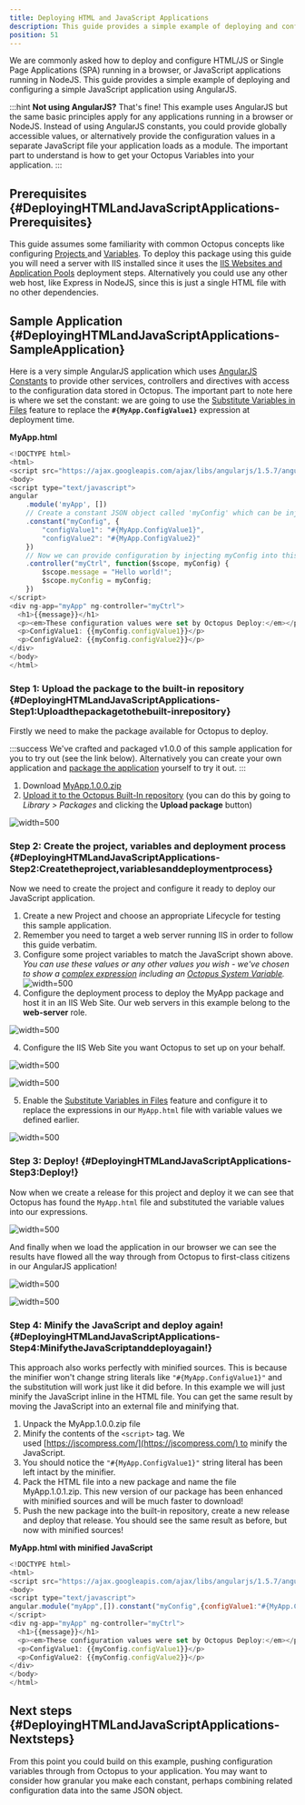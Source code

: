 ```yaml
---
title: Deploying HTML and JavaScript Applications
description: This guide provides a simple example of deploying and configuring a simple javascript application built using AngularJS.
position: 51
---
```


We are commonly asked how to deploy and configure HTML/JS or Single Page Applications (SPA) running in a browser, or JavaScript applications running in NodeJS. This guide provides a simple example of deploying and configuring a simple JavaScript application using AngularJS.

:::hint
**Not using AngularJS?**
That's fine! This example uses AngularJS but the same basic principles apply for any applications running in a browser or NodeJS. Instead of using AngularJS constants, you could provide globally accessible values, or alternatively provide the configuration values in a separate JavaScript file your application loads as a module. The important part to understand is how to get your Octopus Variables into your application.
:::

## Prerequisites {#DeployingHTMLandJavaScriptApplications-Prerequisites}

This guide assumes some familiarity with common Octopus concepts like configuring [Projects ](/docs/deployment-process/projects/index.md)and [Variables](/docs/deployment-process/variables/index.md). To deploy this package using this guide you will need a server with IIS installed since it uses the [IIS Websites and Application Pools](/docs/deployment-examples/iis-websites-and-application-pools.md) deployment steps. Alternatively you could use any other web host, like Express in NodeJS, since this is just a single HTML file with no other dependencies.

## Sample Application {#DeployingHTMLandJavaScriptApplications-SampleApplication}

Here is a very simple AngularJS application which uses [AngularJS Constants](https://docs.angularjs.org/api/auto/service/$provide#constant) to provide other services, controllers and directives with access to the configuration data stored in Octopus. The important part to note here is where we set the constant: we are going to use the [Substitute Variables in Files](/docs/deployment-process/configuration-features/substitute-variables-in-files.md) feature to replace the **`#{MyApp.ConfigValue1}`** expression at deployment time.

**MyApp.html**

```js
<!DOCTYPE html>
<html>
<script src="https://ajax.googleapis.com/ajax/libs/angularjs/1.5.7/angular.min.js"></script>
<body>
<script type="text/javascript">
angular
    .module('myApp', [])
	// Create a constant JSON object called 'myConfig' which can be injected
    .constant("myConfig", {
        "configValue1": "#{MyApp.ConfigValue1}",
        "configValue2": "#{MyApp.ConfigValue2}"
    })
    // Now we can provide configuration by injecting myConfig into this controller
    .controller("myCtrl", function($scope, myConfig) {
		$scope.message = "Hello world!";
		$scope.myConfig = myConfig;
    })
</script>
<div ng-app="myApp" ng-controller="myCtrl">
  <h1>{{message}}</h1>
  <p><em>These configuration values were set by Octopus Deploy:</em></p>
  <p>ConfigValue1: {{myConfig.configValue1}}</p>
  <p>ConfigValue2: {{myConfig.configValue2}}</p>
</div>
</body>
</html>
```

### Step 1: Upload the package to the built-in repository {#DeployingHTMLandJavaScriptApplications-Step1:Uploadthepackagetothebuilt-inrepository}

Firstly we need to make the package available for Octopus to deploy.

:::success
We've crafted and packaged v1.0.0 of this sample application for you to try out (see the link below). Alternatively you can create your own application and [package the application](/docs/packaging-applications/index.md) yourself to try it out.
:::

1. Download [MyApp.1.0.0.zip](/docs/attachments/myapp.1.0.0.zip)
2. [Upload it to the Octopus Built-In repository](/docs/packaging-applications/package-repositories/pushing-packages-to-the-built-in-repository.md) (you can do this by going to *Library > Packages* and clicking the **Upload package** button)

![](/docs/images/5672397/5866205.png "width=500")

### Step 2: Create the project, variables and deployment process {#DeployingHTMLandJavaScriptApplications-Step2:Createtheproject,variablesanddeploymentprocess}

Now we need to create the project and configure it ready to deploy our JavaScript application.

1. Create a new Project and choose an appropriate Lifecycle for testing this sample application.
 1. Remember you need to target a web server running IIS in order to follow this guide verbatim.
2. Configure some project variables to match the JavaScript shown above. *You can use these values or any other values you wish - we've chosen to show a [complex expression](/docs/deployment-process/variables/binding-syntax.md) including an [Octopus System Variable](/docs/deployment-process/variables/system-variables.md).*
![](/docs/images/5672397/5866206.png "width=500")
3. Configure the deployment process to deploy the MyApp package and host it in an IIS Web Site. Our web servers in this example belong to the **web-server** role.

![](/docs/images/5672397/5866207.png "width=500")

4. Configure the IIS Web Site you want Octopus to set up on your behalf.

![](/docs/images/5672397/5866208.png "width=500")

![](/docs/images/5672397/5866209.png "width=500")

5. Enable the [Substitute Variables in Files](/docs/deployment-process/configuration-features/substitute-variables-in-files.md) feature and configure it to replace the expressions in our `MyApp.html` file with variable values we defined earlier.

![](/docs/images/5672397/5866210.png "width=500")

### Step 3: Deploy! {#DeployingHTMLandJavaScriptApplications-Step3:Deploy!}

Now when we create a release for this project and deploy it we can see that Octopus has found the `MyApp.html` file and substituted the variable values into our expressions.

![](/docs/images/5672397/5866212.png "width=500")

And finally when we load the application in our browser we can see the results have flowed all the way through from Octopus to first-class citizens in our AngularJS application!

![](/docs/images/5672397/5866206.png "width=500")

![](/docs/images/5672397/5866211.png "width=500")

### Step 4: Minify the JavaScript and deploy again! {#DeployingHTMLandJavaScriptApplications-Step4:MinifytheJavaScriptanddeployagain!}

This approach also works perfectly with minified sources. This is because the minifier won't change string literals like `"#{MyApp.ConfigValue1}"` and the substitution will work just like it did before. In this example we will just minify the JavaScript inline in the HTML file. You can get the same result by moving the JavaScript into an external file and minifying that.

1. Unpack the MyApp.1.0.0.zip file
2. Minify the contents of the `<script>` tag. We used [https://jscompress.com/](https://jscompress.com/) to minify the JavaScript.
 1. You should notice the `"#{MyApp.ConfigValue1}"` string literal has been left intact by the minifier.
3. Pack the HTML file into a new package and name the file MyApp.1.0.1.zip. This new version of our package has been enhanced with minified sources and will be much faster to download!
4. Push the new package into the built-in repository, create a new release and deploy that release. You should see the same result as before, but now with minified sources!

**MyApp.html with minified JavaScript**

```js
<!DOCTYPE html>
<html>
<script src="https://ajax.googleapis.com/ajax/libs/angularjs/1.5.7/angular.min.js"></script>
<body>
<script type="text/javascript">
angular.module("myApp",[]).constant("myConfig",{configValue1:"#{MyApp.ConfigValue1}",configValue2:"#{MyApp.ConfigValue2}"}).controller("myCtrl",function(a,b){a.message="Hello world!",a.myConfig=b});
</script>
<div ng-app="myApp" ng-controller="myCtrl">
  <h1>{{message}}</h1>
  <p><em>These configuration values were set by Octopus Deploy:</em></p>
  <p>ConfigValue1: {{myConfig.configValue1}}</p>
  <p>ConfigValue2: {{myConfig.configValue2}}</p>
</div>
</body>
</html>
```

## Next steps {#DeployingHTMLandJavaScriptApplications-Nextsteps}

From this point you could build on this example, pushing configuration variables through from Octopus to your application. You may want to consider how granular you make each constant, perhaps combining related configuration data into the same JSON object.
